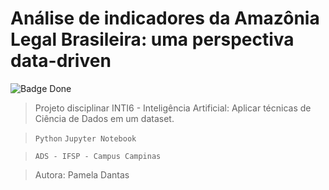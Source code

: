 <h1>Análise de indicadores da Amazônia Legal Brasileira: uma perspectiva data-driven </h1>

![Badge Done](http://img.shields.io/static/v1?label=STATUS&message=WORKING&color=blue&style=for-the-badge)

> Projeto disciplinar INTI6 - Inteligência Artificial: Aplicar técnicas de Ciência de Dados em um dataset.  

> `Python` `Jupyter Notebook`

> `ADS - IFSP - Campus Campinas`

> Autora: Pamela Dantas
